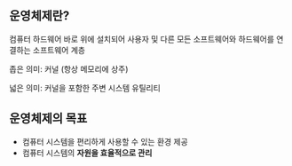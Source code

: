 ## 운영체제란?

컴퓨터 하드웨어 바로 위에 설치되어 사용자 및 다른 모든 소프트웨어와 하드웨어를 연결하는 소프트웨어 계층

좁은 의미: 커널 (항상 메모리에 상주)

넓은 의미: 커널을 포함한 주변 시스템 유틸리티 


## 운영체제의 목표

- 컴퓨터 시스템을 편리하게 사용할 수 있는 환경 제공
- 컴퓨터 시스템의 **자원을 효율적으로 관리**